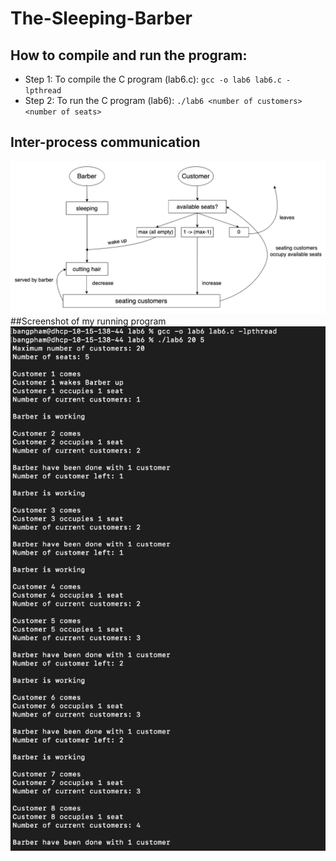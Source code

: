 # The-Sleeping-Barber
## How to compile and run the program:
- Step 1: To compile the C program (lab6.c): ```gcc -o lab6 lab6.c -lpthread```
- Step 2: To run the C program (lab6): ```./lab6 <number of customers> <number of seats>```
## Inter-process communication
![](/images/inter-process.png)
##Screenshot of my running program
![](/images/running.png)

